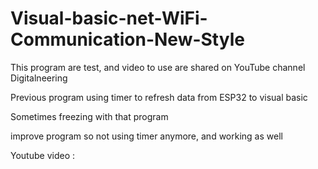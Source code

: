 # Visual-basic-net-WiFi-Communication-New-Style
This program are test, and video to use are shared on YouTube channel Digitalneering


Previous program using timer to refresh data from ESP32 to visual basic

Sometimes freezing with that program

improve program so not using timer anymore, and working as well

Youtube video : 
